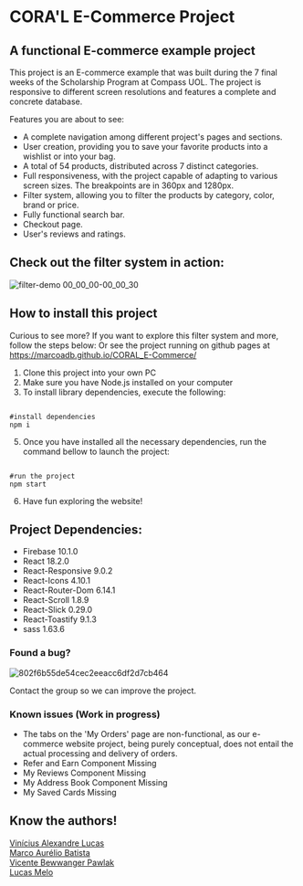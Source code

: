 # CORA'L E-Commerce Project

## A functional E-commerce example project

This project is an E-commerce example that was built during the 7 final weeks of the Scholarship Program at Compass UOL. The project is responsive to different screen resolutions and features a complete and concrete database.

Features you are about to see:

* A complete navigation among different project's pages and sections.
* User creation, providing you to save your favorite products into a wishlist or into your bag.
* A total of 54 products, distributed across 7 distinct categories.
* Full responsiveness, with the project capable of adapting to various screen sizes. The breakpoints are in 360px and 1280px.
* Filter system, allowing you to filter the products by category, color, brand or price.
* Fully functional search bar.
* Checkout page.
* User's reviews and ratings.

## Check out the filter system in action:

![filter-demo 00_00_00-00_00_30](https://github.com/MARCOadb/Desafio-Compass-4/assets/106601114/eb434048-ad70-4218-87a7-9314246119c7)

## How to install this project

Curious to see more? If you want to explore this filter system and more, follow the steps below:
Or see the project running on github pages at
https://marcoadb.github.io/CORAL_E-Commerce/

1. Clone this project into your own PC
2. Make sure you have Node.js installed on your computer
3. To install library dependencies, execute the following:
  ```shell

  #install dependencies
  npm i

```
5. Once you have installed all the necessary dependencies, run the command bellow to launch the project:
  ```shell

  #run the project
  npm start

```
6. Have fun exploring the website!

## Project Dependencies:

* Firebase 10.1.0
* React 18.2.0
* React-Responsive 9.0.2
* React-Icons 4.10.1
* React-Router-Dom 6.14.1
* React-Scroll 1.8.9
* React-Slick 0.29.0
* React-Toastify 9.1.3
* sass 1.63.6

### Found a bug?

![802f6b55de54cec2eeacc6df2d7cb464](https://github.com/MARCOadb/Desafio-Compass-4/assets/106601114/e2acf184-2fdf-4691-acd1-d756f387a447)

Contact the group so we can improve the project.

### Known issues (Work in progress)

* The tabs on the 'My Orders' page are non-functional, as our e-commerce website project, being purely conceptual, does not entail the actual processing and delivery of orders.
* Refer and Earn Component Missing
* My Reviews Component Missing
* My Address Book Component Missing
* My Saved Cards Missing

## Know the authors!

[Vinícius Alexandre Lucas](https://www.linkedin.com/in/vin%C3%ADcius-alexandre-lucas/)
<br/>
[Marco Aurélio Batista](https://www.linkedin.com/in/marco-aurélio-batista-900399236/)
<br/>
[Vicente Bewwanger Pawlak](https://www.linkedin.com/in/vicente-berwanger-pawlak-a6740422b/)
<br/>
[Lucas Melo](https://www.linkedin.com/in/lucas-melo-098656288/)
